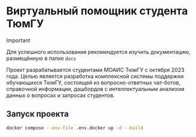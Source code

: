 # Виртуальный помощник студента ТюмГУ

> [!IMPORTANT]
> Для успешного использования рекомендуется изучить документацию, размещённую в папке `docs`

Проект разрабатывается студентами МОАИС ТюмГУ с октября 2023 года. Целью является разработка комплексной системы поддержки обучающихся ТюмГУ, состоящей из вопросно-ответных чат-ботов, справочной информации, дашбордов с интеллектуальным анализом данных о вопросах и запросах студентов.

## Запуск проекта
```bash
docker compose --env-file .env.docker up -d --build
```
